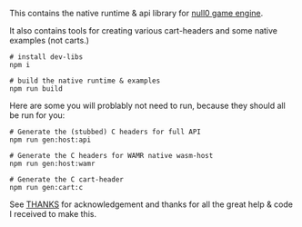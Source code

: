 This contains the native runtime & api library for [null0 game engine](https://notnullgames.vercel.app/).

It also contains tools for creating various cart-headers and some native examples (not carts.)

```
# install dev-libs
npm i

# build the native runtime & examples
npm run build
```

Here are some you will problably not need to run, because they should all be run for you:

```
# Generate the (stubbed) C headers for full API
npm run gen:host:api

# Generate the C headers for WAMR native wasm-host
npm run gen:host:wamr

# Generate the C cart-header
npm run gen:cart:c
```

See [THANKS](THANKS.md) for acknowledgement and thanks for all the great help & code I received to make this.